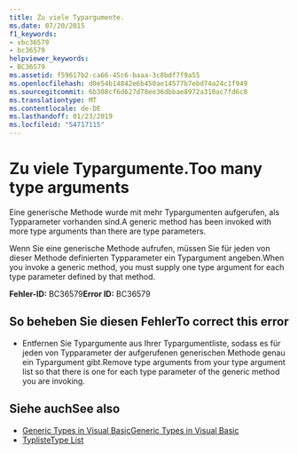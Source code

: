 ```yaml
---
title: Zu viele Typargumente.
ms.date: 07/20/2015
f1_keywords:
- vbc36579
- bc36579
helpviewer_keywords:
- BC36579
ms.assetid: f59617b2-ca66-45c6-baaa-3c8bdf7f9a55
ms.openlocfilehash: d0e54b14842e6b450ae14577b7ebd74a24c1f949
ms.sourcegitcommit: 6b308cf6d627d78ee36dbbae8972a310ac7fd6c8
ms.translationtype: MT
ms.contentlocale: de-DE
ms.lasthandoff: 01/23/2019
ms.locfileid: "54717115"
---
```

# <a name="too-many-type-arguments"></a><span data-ttu-id="bf954-102">Zu viele Typargumente.</span><span class="sxs-lookup"><span data-stu-id="bf954-102">Too many type arguments</span></span>
<span data-ttu-id="bf954-103">Eine generische Methode wurde mit mehr Typargumenten aufgerufen, als Typparameter vorhanden sind.</span><span class="sxs-lookup"><span data-stu-id="bf954-103">A generic method has been invoked with more type arguments than there are type parameters.</span></span>  
  
 <span data-ttu-id="bf954-104">Wenn Sie eine generische Methode aufrufen, müssen Sie für jeden von dieser Methode definierten Typparameter ein Typargument angeben.</span><span class="sxs-lookup"><span data-stu-id="bf954-104">When you invoke a generic method, you must supply one type argument for each type parameter defined by that method.</span></span>  
  
 <span data-ttu-id="bf954-105">**Fehler-ID:** BC36579</span><span class="sxs-lookup"><span data-stu-id="bf954-105">**Error ID:** BC36579</span></span>  
  
## <a name="to-correct-this-error"></a><span data-ttu-id="bf954-106">So beheben Sie diesen Fehler</span><span class="sxs-lookup"><span data-stu-id="bf954-106">To correct this error</span></span>  
  
-   <span data-ttu-id="bf954-107">Entfernen Sie Typargumente aus Ihrer Typargumentliste, sodass es für jeden von Typparameter der aufgerufenen generischen Methode genau ein Typargument gibt.</span><span class="sxs-lookup"><span data-stu-id="bf954-107">Remove type arguments from your type argument list so that there is one for each type parameter of the generic method you are invoking.</span></span>  
  
## <a name="see-also"></a><span data-ttu-id="bf954-108">Siehe auch</span><span class="sxs-lookup"><span data-stu-id="bf954-108">See also</span></span>
- [<span data-ttu-id="bf954-109">Generic Types in Visual Basic</span><span class="sxs-lookup"><span data-stu-id="bf954-109">Generic Types in Visual Basic</span></span>](../../visual-basic/programming-guide/language-features/data-types/generic-types.md)
- [<span data-ttu-id="bf954-110">Typliste</span><span class="sxs-lookup"><span data-stu-id="bf954-110">Type List</span></span>](../../visual-basic/language-reference/statements/type-list.md)
